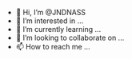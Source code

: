 - 👋 Hi, I’m @JNDNASS
- 👀 I’m interested in ...
- 🌱 I’m currently learning ...
- 💞️ I’m looking to collaborate on ...
- 📫 How to reach me ...

<!---
JNDNASS/JNDNASS is a ✨ special ✨ repository because its `README.md` (this file) appears on your GitHub profile.
You can click the Preview link to take a look at your changes.
--->
